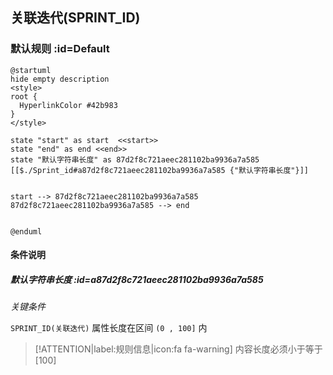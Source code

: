 ## 关联迭代(SPRINT_ID) <!-- {docsify-ignore-all} -->

   

### 默认规则 :id=Default

```plantuml
@startuml
hide empty description
<style>
root {
  HyperlinkColor #42b983
}
</style>

state "start" as start  <<start>>
state "end" as end <<end>>
state "默认字符串长度" as 87d2f8c721aeec281102ba9936a7a585 [[$./Sprint_id#a87d2f8c721aeec281102ba9936a7a585 {"默认字符串长度"}]]


start --> 87d2f8c721aeec281102ba9936a7a585 
87d2f8c721aeec281102ba9936a7a585 --> end 


@enduml
```

#### 条件说明

##### 默认字符串长度 :id=a87d2f8c721aeec281102ba9936a7a585


*关键条件*


`SPRINT_ID(关联迭代)` 属性长度在区间 `(0 , 100]` 内

> [!ATTENTION|label:规则信息|icon:fa fa-warning]
> 内容长度必须小于等于[100]








